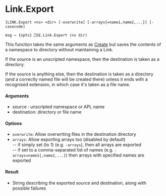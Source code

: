 # Link.Export

    ]LINK.Export <ns> <dir> [-overwrite] [-arrays{=name1,name2,...}] [-casecode]

    msg ← {opts} ⎕SE.Link.Export (ns dir) 

This function takes the same arguments as [Create](Link.Create.md) but saves the contents of a namespace to directory without maintaining a Link.

If the source is an unscripted namespace, then the destination is taken as a directory.

If the source is anything else, then the destination is taken as a directory (and a correctly named file will be created there) unless it ends with a recognised extension, in which case it's taken as a file name.

#### Arguments

- source : unscripted namespace or APL name
- destination: directory or file name

#### Options

- `overwrite`: Allow overwriting files in the destination directory
- `arrays`: Allow exporting arrays too (disabled by default)\
-- if simply set (to 1) (e.g. `-arrays`), then all arrays are exported \
-- if set to a comma-separated list of names (e.g. `-arrays=name1{,name2,...}`) then arrays with specified names are exported

#### Result

- String describing the exported source and destination, along with possible failures
